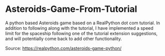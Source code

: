 # Asteroids-Game-From-Tutorial
A python based Asteroids game based on a RealPython dot com tutorial. In addition to following along with the tutorial, I have implemented a speed limit for the spaceship following one of the tutorial extension suggestions, and will potentially come back to add other functionality.

Source: https://realpython.com/asteroids-game-python/

